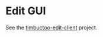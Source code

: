 # Edit GUI

See the [timbuctoo-edit-client](https://github.com/HuygensING/timbuctoo-edit-client) project.
